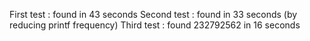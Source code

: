 First test : found in 43 seconds
Second test : found in 33 seconds (by reducing printf frequency)
Third test : found 232792562 in 16 seconds